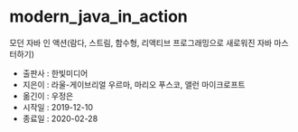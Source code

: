 # modern_java_in_action

모던 자바 인 액션(람다, 스트림, 함수형, 리액티브 프로그래밍으로 새로워진 자바 마스터하기)

- 출판사 : 한빛미디어
- 지은이 : 라울-게이브리얼 우르마, 마리오 푸스코, 앨런 마이크로프트
- 옮긴이 : 우정은
- 시작일 : 2019-12-10
- 종료일 : 2020-02-28
